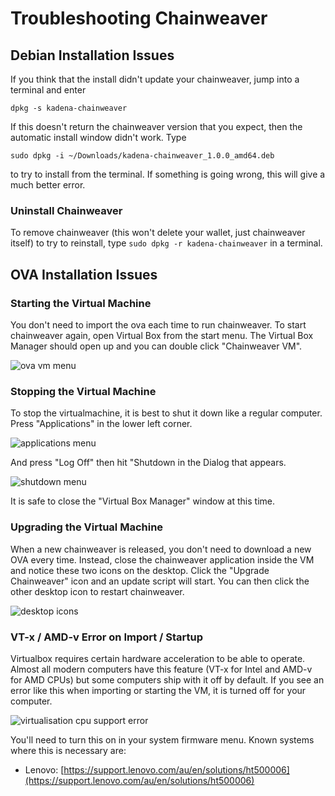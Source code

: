 # Troubleshooting Chainweaver

## Debian Installation Issues

If you think that the install didn't update your chainweaver, jump into a terminal and enter

`dpkg -s kadena-chainweaver`

If this doesn't return the chainweaver version that you expect, then the automatic install window didn't work. Type

`sudo dpkg -i ~/Downloads/kadena-chainweaver_1.0.0_amd64.deb`

to try to install from the terminal. If something is going wrong, this will give a much better error.

### Uninstall Chainweaver

To remove chainweaver (this won't delete your wallet, just chainweaver itself) to try to reinstall, type `sudo dpkg -r kadena-chainweaver` in a terminal.

## OVA Installation Issues

### Starting the Virtual Machine

You don't need to import the ova each time to run chainweaver. To start chainweaver again, open Virtual Box from the start menu. The Virtual Box Manager should open up and you can double click "Chainweaver VM".

![ova vm menu](../assets/ova/ova_startvm.png)

### Stopping the Virtual Machine

To stop the virtualmachine, it is best to shut it down like a regular computer. Press "Applications" in the lower left corner.

![applications menu](../assets/ova/ova_menu.png)

And press "Log Off" then hit "Shutdown in the Dialog that appears.

![shutdown menu](../assets/ova/ova_shutdown.png)

It is safe to close the "Virtual Box Manager" window at this time.

### Upgrading the Virtual Machine

When a new chainweaver is released, you don't need to download a new OVA every time. Instead, close the chainweaver application inside the VM and notice these two icons on the desktop. Click the "Upgrade Chainweaver" icon and an update script will start. You can then click the other desktop icon to restart chainweaver.

![desktop icons](../assets/ova/ova_desktop.png)

### VT-x / AMD-v Error on Import / Startup

Virtualbox requires certain hardware acceleration to be able to operate. Almost all modern computers have this feature (VT-x for Intel and AMD-v for AMD CPUs) but some computers ship with it off by default. If you see an error like this when importing or starting the VM, it is turned off for your computer.

![virtualisation cpu support error](../assets/ova/ova_vtx_error.jpg)

You'll need to turn this on in your system firmware menu. Known systems where this is necessary are:

- Lenovo: [https://support.lenovo.com/au/en/solutions/ht500006](https://support.lenovo.com/au/en/solutions/ht500006)
